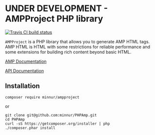 # UNDER DEVELOPMENT - AMPProject PHP library

[![Travis CI build status](https://travis-ci.org/minnur/AMPProject.svg?branch=master)](https://travis-ci.org/minnur/AMPProject)

`AMPProject` is a PHP library that allows you to generate AMP HTML tags. AMP HTML is HTML with some restrictions for reliable performance and some extensions for building rich content beyond basic HTML.

[AMP Documentation](https://www.ampproject.org/docs/get_started/about-amp.html)

[API Documentation](http://minnur.github.io/AMPProject/)

## Installation

```shell
composer require minnur/ampproject
```

or

```shell
git clone git@github.com:minnur/PHPAmp.git
cd PHPAmp
curl -sS https://getcomposer.org/installer | php
./composer.phar install
```

